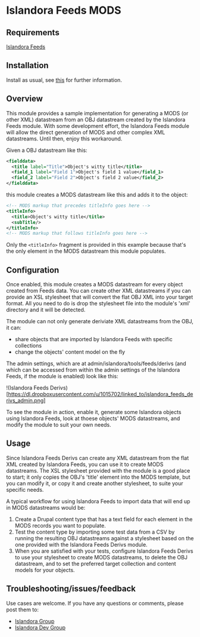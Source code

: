 # Islandora Feeds MODS

## Requirements

[Islandora Feeds](https://github.com/mjordan/islandora_feeds)

## Installation

Install as usual, see [this](https://drupal.org/documentation/install/modules-themes/modules-7) for further information.

## Overview

This module provides a sample implementation for generating a MODS (or other XML) datastream from an OBJ datastream created by the Islandora Feeds module. With some development effort, the Islandora Feeds module will allow the direct generation of MODS and other complex XML datastreams. Until then, enjoy this workaround.

Given a OBJ datastream like this:

```xml
<fielddata>
  <title label="Title">Object's witty title</title>
  <field_1 label="Field 1">Object's field 1 value</field_1>
  <field_2 label="Field 2">Object's field 2 value</field_2>
</fielddata>
```

this module creates a MODS datastream like this and adds it to the object:

```xml
<!-- MODS markup that precedes titleInfo goes here -->
<titleInfo>
  <title>Object's witty title</title>
  <subTitle/>
</titleInfo>
<!-- MODS markup that follows titleInfo goes here -->
```

Only the `<titleInfo>` fragment is provided in this example because that's the only element in the MODS datastream this module populates.

## Configuration

Once enabled, this module creates a MODS datastream for every object created from Feeds data. You can create other XML datastreams if you can provide an XSL stylesheet that will convert the flat OBJ XML into your target format. All you need to do is drop the stylesheet file into the module's 'xml' directory and it will be detected.

The module can not only generate deriviate XML datastreams from the OBJ, it can:

* share objects that are imported by Islandora Feeds with specific collections
* change the objects' content model on the fly

The admin settings, which are at admin/islandora/tools/feeds/derivs (and which can be accessed from within the admin settings of the Islandora Feeds, if the module is enabled) look like this:

!(Islandora Feeds Derivs)[https://dl.dropboxusercontent.com/u/1015702/linked_to/islandora_feeds_derivs_admin.png]

To see the module in action, enable it, generate some Islandora objects using Islandora Feeds, look at thoese objects' MODS datastreams, and modify the module to suit your own needs.

## Usage

Since Islandora Feeds Derivs can create any XML datastream from the flat XML created by Islandora Feeds, you can use it to create MODS datastreams. The XSL stylesheet provided with the module is a good place to start; it only copies the OBJ's 'title' element into the MODS template, but you can modify it, or copy it and create another stylesheet, to suite your specific needs.

A typical workflow for using Islandora Feeds to import data that will end up in MODS datastreams would be:

1. Create a Drupal content type that has a text field for each element in the MODS records you want to populate.
2. Test the content type by importing some test data from a CSV by running the resulting OBJ datastreams against a stylesheet based on the one provided with the Islandora Feeds Derivs module.
3. When you are satisfied with your tests, configure Islandora Feeds Derivs to use your stylesheet to create MODS datastreams, to delete the OBJ datastream, and to set the preferred target collection and content models for your objects.

## Troubleshooting/issues/feedback

Use cases are welcome. If you have any questions or comments, please post them to:

* [Islandora Group](https://groups.google.com/forum/?hl=en&fromgroups#!forum/islandora)
* [Islandora Dev Group](https://groups.google.com/forum/?hl=en&fromgroups#!forum/islandora-dev)

